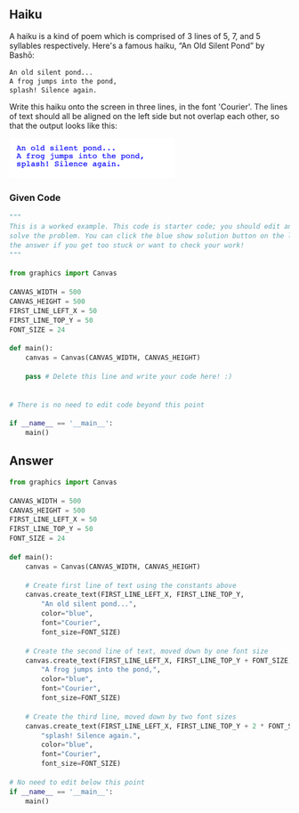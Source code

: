 ## Haiku
A haiku is a kind of poem which is comprised of 3 lines of 5, 7, and 5 syllables respectively. Here's a famous haiku, “An Old Silent Pond” by Bashō:
```
An old silent pond...  
A frog jumps into the pond,  
splash! Silence again.
```

Write this haiku onto the screen in three lines, in the font 'Courier'. The lines of text should all be aligned on the left side but not overlap each other, so that the output looks like this:

![alt text](Images/image04.png)

### Given Code
```python
"""
This is a worked example. This code is starter code; you should edit and run it to 
solve the problem. You can click the blue show solution button on the left to see 
the answer if you get too stuck or want to check your work!
"""

from graphics import Canvas

CANVAS_WIDTH = 500
CANVAS_HEIGHT = 500
FIRST_LINE_LEFT_X = 50
FIRST_LINE_TOP_Y = 50
FONT_SIZE = 24

def main():
	canvas = Canvas(CANVAS_WIDTH, CANVAS_HEIGHT)
	
	pass # Delete this line and write your code here! :)


# There is no need to edit code beyond this point

if __name__ == '__main__':
    main()
```

## Answer
```python
from graphics import Canvas

CANVAS_WIDTH = 500
CANVAS_HEIGHT = 500
FIRST_LINE_LEFT_X = 50
FIRST_LINE_TOP_Y = 50
FONT_SIZE = 24

def main():
    canvas = Canvas(CANVAS_WIDTH, CANVAS_HEIGHT)
    
    # Create first line of text using the constants above
    canvas.create_text(FIRST_LINE_LEFT_X, FIRST_LINE_TOP_Y, 
        "An old silent pond...", 
        color="blue", 
        font="Courier", 
        font_size=FONT_SIZE)
    
    # Create the second line of text, moved down by one font size
    canvas.create_text(FIRST_LINE_LEFT_X, FIRST_LINE_TOP_Y + FONT_SIZE, 
        "A frog jumps into the pond,", 
        color="blue", 
        font="Courier", 
        font_size=FONT_SIZE)

    # Create the third line, moved down by two font sizes
    canvas.create_text(FIRST_LINE_LEFT_X, FIRST_LINE_TOP_Y + 2 * FONT_SIZE, 
        "splash! Silence again.", 
        color="blue", 
        font="Courier", 
        font_size=FONT_SIZE)

# No need to edit below this point
if __name__ == '__main__':
    main()
```